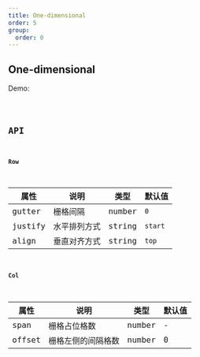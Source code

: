 ```yaml
---
title: One-dimensional
order: 5
group:
  order: 0
---
```


## One-dimensional

Demo:

<code src="./one-dimensional/index.tsx" />

## API

#### Row

| 属性 | 说明 | 类型 | 默认值 |
| --- | --- | ---- | --- |
| gutter | 栅格间隔 | number | `0` |
| justify | 水平排列方式 | string | `start` |
| align | 垂直对齐方式 | string | `top` |

#### Col

| 属性 | 说明 | 类型 | 默认值 |
| --- | --- | ---- | --- |
| span | 栅格占位格数 | number | - |
| offset | 栅格左侧的间隔格数 | number | 0 |